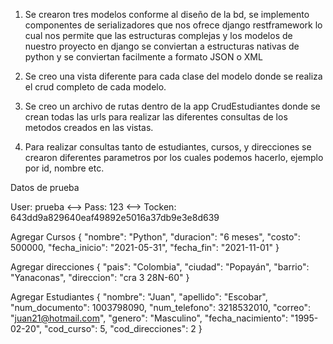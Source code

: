 1. Se crearon tres modelos conforme al diseño de la bd, se implemento componentes de serializadores que nos 
ofrece django restframework lo cual nos permite que las estructuras complejas y los modelos de nuestro 
proyecto en django se conviertan a estructuras nativas de python y se conviertan facilmente a formato JSON 
o XML

2. Se creo una vista diferente para cada clase del modelo donde se realiza el crud completo de cada modelo.

3. Se creo un archivo de rutas dentro de la app CrudEstudiantes donde se crean todas las urls para realizar las diferentes 
consultas de los metodos creados en las vistas.

4. Para realizar consultas tanto de estudiantes, cursos, y direcciones se crearon diferentes parametros por los cuales podemos hacerlo, ejemplo por id, nombre etc.

Datos de prueba

User: prueba <-->
Pass: 123 <-->
Tocken: 643dd9a829640eaf49892e5016a37db9e3e8d639

Agregar Cursos
{ 
  "nombre": "Python",
  "duracion": "6 meses",
  "costo": 500000,
  "fecha_inicio": "2021-05-31",
  "fecha_fin": "2021-11-01"
}

Agregar direcciones
{ 
  "pais": "Colombia",
  "ciudad": "Popayán",
  "barrio": "Yanaconas",
  "direccion": "cra 3 28N-60"
}


Agregar Estudiantes
{ 
  "nombre": "Juan",
  "apellido": "Escobar",
  "num_documento": 1003798090,
  "num_telefono": 3218532010,
  "correo": "juan21@hotmail.com",
  "genero": "Masculino",
  "fecha_nacimiento": "1995-02-20",
  "cod_curso": 5,
  "cod_direcciones": 2
}
